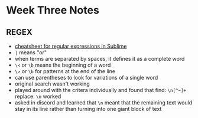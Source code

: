 # Week Three Notes

## REGEX
- [cheatsheet for regular expressions in Sublime](https://jdhao.github.io/2019/02/28/sublime_text_regex_cheat_sheet/)
- `|` means "or"
- when terms are separated by spaces, it defines it as a complete word
- `\<` or `\b` means the beginning of a word
- `\>` or `\b` for patterns at the end of the line
- can use parentheses to look for variations of a single word
- original search wasn't working
- played around with the critera individually and found that find: `\n[^~]+` replace: `\n` worked
- asked in discord and learned that `\n` meant that the remaining text would stay in its line rather than turning into one giant block of text
